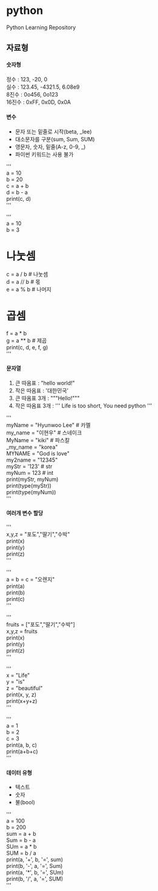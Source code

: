 # python
Python Learning Repository

## 자료형
#### 숫자형
정수 : 123, -20, 0  
실수 : 123.45, -4321.5, 6.08e9  
8진수 : 0o456, 0o123  
16진수 : 0xFF, 0x0D, 0x0A

#### 변수
* 문자 또는 밑줄로 시작(beta, _lee)  
* 대소문자를 구분(sum, Sum, SUM)  
* 영문자, 숫자, 밑줄(A-z, 0-9, _)  
* 파이썬 키워드는 사용 불가

'''  
a = 10  
b = 20  
c = a + b  
d = b - a  
print(c, d)  
'''  

'''  
a = 10    
b = 3  
# 나눗셈  
c = a / b # 나눗셈  
d = a // b # 몫  
e = a % b # 나머지   
# 곱셈  
f = a * b  
g = a ** b # 제곱  
print(c, d, e, f, g)  
'''  

#### 문자열  
1. 큰 따옴표 : "hello world!"    
2. 작은 따옴표 : '대한민국'    
3. 큰 따옴표 3개 : """Hello!"""    
4. 작은 따옴표 3개 : ''' Life is too short, You need python '''  

'''  
myName = "Hyunwoo Lee" # 카멜  
my_name = "이현우" # 스네이크  
MyName = "kiki" # 파스칼  
_my_name = "korea"  
MYNAME = "God is love"  
my2name = "12345"  
myStr = '123' # str   
myNum = 123 # int    
print(myStr, myNum)    
print(type(myStr))    
print(type(myNum))    
'''    

#### 여러개 변수 할당  

'''  
x,y,z = "포도","딸기","수박"  
print(x)  
print(y)  
print(z)  
'''  

'''  
a = b = c = "오렌지"  
print(a)  
print(b)  
print(c)  
'''  

'''  
fruits = ["포도","딸기","수박"]  
x,y,z = fruits  
print(x)  
print(y)  
print(z)  
'''  

'''  
x = "Life"  
y = "is"  
z = "beautiful"  
print(x, y, z)  
print(x+y+z)  
'''  

'''  
a = 1  
b = 2  
c = 3  
print(a, b, c)  
print(a+b+c)  
'''  

#### 데이터 유형  
+ 텍스트    
+ 숫자    
+ 불(bool)  

'''  
a = 100  
b = 200  
sum = a + b  
Sum = b - a  
SUm = a * b  
SUM = b / a  
print(a, '+', b, '=', sum)  
print(b, '-', a, '=', Sum)  
print(a, '*', b, '=', SUm)  
print(b, '/', a, '=', SUM)  
'''  
